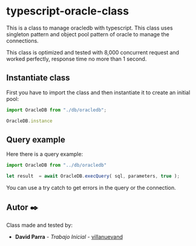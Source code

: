 # typescript-oracle-class
This is a class to manage oracledb with typescript. This class uses singleton pattern and object pool pattern of oracle to manage the connections.

This class is optimized and tested with 8,000 concurrent request and worked perfectly, response time no more than 1 second.

## Instantiate class
First you have to import the class and then instantiate it to create an initial pool:

```typescript
import OracleDB from "./db/oracledb";

OracleDB.instance
```

## Query example
Here there is a query example:
```typescript
import OracleDB from "../db/oracledb"

let result  = await OracleDB.execQuery( sql, parameters, true );
```
You can use a try catch to get errors in the query or the connection.

## Autor ✒️

Class made and tested by:

* **David Parra** - *Trabajo Inicial* - [villanuevand](https://github.com/linzero)
